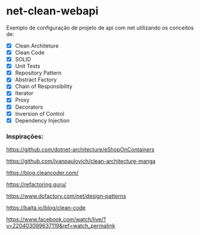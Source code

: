 # net-clean-webapi
Exemplo de configuração de projeto de  api com net utilizando os conceitos de:

- [x] Clean Architeture
- [x] Clean Code
- [x] SOLID
- [x] Unit Tests
- [x] Repository Pattern
- [x] Abstract Factory
- [x] Chain of Responsibility
- [x] Iterator
- [x] Proxy
- [x] Decorators
- [x] Inversion of Control
- [x] Dependency Injection

### Inspirações:

https://github.com/dotnet-architecture/eShopOnContainers

https://github.com/ivanpaulovich/clean-architecture-manga

https://blog.cleancoder.com/

https://refactoring.guru/

https://www.dofactory.com/net/design-patterns

https://balta.io/blog/clean-code

https://www.facebook.com/watch/live/?v=220403099637119&ref=watch_permalink



